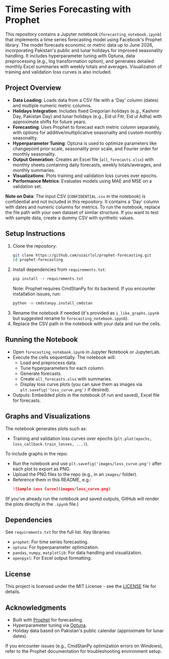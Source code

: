 # Time Series Forecasting with Prophet

This repository contains a Jupyter notebook (`forecasting_notebook.ipynb`) that implements a time series forecasting model using Facebook's Prophet library. The model forecasts economic or metric data up to June 2026, incorporating Pakistan's public and lunar holidays for improved seasonality handling. It includes hyperparameter tuning with Optuna, data preprocessing (e.g., log transformation option), and generates detailed monthly Excel summaries with weekly totals and averages. Visualization of training and validation loss curves is also included.

## Project Overview
- **Data Loading**: Loads data from a CSV file with a 'Day' column (dates) and multiple numeric metric columns.
- **Holidays Integration**: Includes fixed Gregorian holidays (e.g., Kashmir Day, Pakistan Day) and lunar holidays (e.g., Eid ul Fitr, Eid ul Adha) with approximate shifts for future years.
- **Forecasting**: Uses Prophet to forecast each metric column separately, with options for additive/multiplicative seasonality and custom monthly seasonality.
- **Hyperparameter Tuning**: Optuna is used to optimize parameters like changepoint prior scale, seasonality prior scale, and Fourier order for monthly seasonality.
- **Output Generation**: Creates an Excel file (`all_forecasts.xlsx`) with monthly sheets containing daily forecasts, weekly totals/averages, and monthly summaries.
- **Visualizations**: Plots training and validation loss curves over epochs.
- **Performance Metrics**: Evaluates models using MAE and MSE on a validation set.

**Note on Data**: The input CSV (`CONFIDENTIAL.csv` in the notebook) is confidential and not included in this repository. It contains a 'Day' column with dates and numeric columns for metrics. To run the notebook, replace the file path with your own dataset of similar structure. If you want to test with sample data, create a dummy CSV with synthetic values.

## Setup Instructions
1. Clone the repository:
   ```bash
   git clone https://github.com/uzairlol/prophet-forecasting.git
   cd prophet-forecasting
   ```
2. Install dependencies from `requirements.txt`:
   ```bash
   pip install -r requirements.txt
   ```
   Note: Prophet requires CmdStanPy for its backend. If you encounter installation issues, run:
   ```bash
   python -m cmdstanpy.install_cmdstan
   ```
3. Rename the notebook if needed (it's provided as `i_like_graphs.ipynb` but suggested rename to `forecasting_notebook.ipynb`).
4. Replace the CSV path in the notebook with your data and run the cells.

## Running the Notebook
- Open `forecasting_notebook.ipynb` in Jupyter Notebook or JupyterLab.
- Execute the cells sequentially. The notebook will:
  - Load and preprocess data.
  - Tune hyperparameters for each column.
  - Generate forecasts.
  - Create `all_forecasts.xlsx` with summaries.
  - Display loss curve plots (you can save them as images via `plt.savefig('loss_curve.png')` if desired).
- Outputs: Embedded plots in the notebook (if run and saved), Excel file for forecasts.

## Graphs and Visualizations
The notebook generates plots such as:
- Training and validation loss curves over epochs (`plt.plot(epochs, loss_callback.train_losses, ...)`).

To include graphs in the repo:
- Run the notebook and use `plt.savefig('images/loss_curve.png')` after each plot to export as PNG.
- Upload the PNG files to the repo (e.g., in an `images/` folder).
- Reference them in this README, e.g.:
  ```markdown
  ![Sample Loss Curve](images/loss_curve.png)
  ```

(If you've already run the notebook and saved outputs, GitHub will render the plots directly in the `.ipynb` file.)

## Dependencies
See `requirements.txt` for the full list. Key libraries:
- `prophet`: For time series forecasting.
- `optuna`: For hyperparameter optimization.
- `pandas`, `numpy`, `matplotlib`: For data handling and visualization.
- `openpyxl`: For Excel output formatting.

## License
This project is licensed under the MIT License - see the [LICENSE](LICENSE) file for details.

## Acknowledgments
- Built with [Prophet](https://facebook.github.io/prophet/) for forecasting.
- Hyperparameter tuning via [Optuna](https://optuna.org/).
- Holiday data based on Pakistan's public calendar (approximate for lunar dates).

If you encounter issues (e.g., CmdStanPy optimization errors on Windows), refer to the Prophet documentation for troubleshooting environment setup.